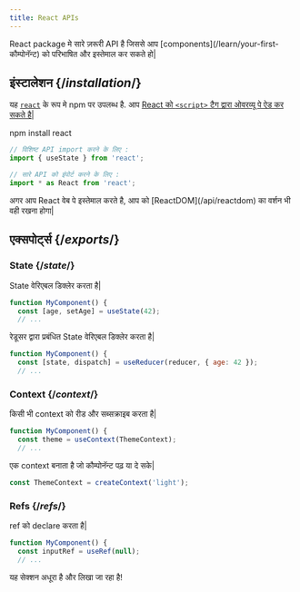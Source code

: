 ```yaml
---
title: React APIs
---
```


<Intro>
React package मे सारे ज़रूरी API है जिससे आप [components](/learn/your-first-कौम्पोनॅन्ट) को परिभाषित और इस्तेमाल कर सकते हो|
</Intro>

## इंस्टालेशन {/*installation*/}

यह [`react`](https://www.npmjs.com/package/react) के रूप मे npm पर उपलब्ध है. आप [ React को `<script>` टैग द्वारा ओवरव्यू पे ऐड कर सकते है|](/learn/add-react-to-a-website)
<PackageImport>

<TerminalBlock>

npm install react

</TerminalBlock>

```js
// विशिष्ट API import करने के लिए :
import { useState } from 'react';

// सारे API को इंपोर्ट करने के लिए :
import * as React from 'react';
```

</PackageImport>
अगर आप React वेब पे इस्तेमाल करते है, आप को [ReactDOM](/api/reactdom) का वर्शन भी वही रखना होगा|

## एक्सपोर्ट्स {/*exports*/}

### State {/*state*/}

<YouWillLearnCard title="useState" path="/apis/usestate">

State वेरिएबल डिक्लेर करता है|

```js
function MyComponent() {
  const [age, setAge] = useState(42);
  // ...
```

</YouWillLearnCard>

<YouWillLearnCard title="useReducer" path="/apis/usereducer">

रेडूसर द्वारा प्रबंधित State वेरिएबल डिक्लेर करता है|

```js
function MyComponent() {
  const [state, dispatch] = useReducer(reducer, { age: 42 });
  // ...
```

</YouWillLearnCard>

### Context {/*context*/}

<YouWillLearnCard title="useContext" path="/apis/usecontext">

किसी भी context को रीड और सब्सक्राइब करता है|

```js
function MyComponent() {
  const theme = useContext(ThemeContext);
  // ...
```

</YouWillLearnCard>

<YouWillLearnCard title="createContext" path="/apis/createContext">

एक context बनाता है जो कौम्पोनॅन्ट पढ़ या दे सके|

```js
const ThemeContext = createContext('light');
```

</YouWillLearnCard>

### Refs {/*refs*/}

<YouWillLearnCard title="useRef" path="/apis/useref">

ref को declare करता है|

```js
function MyComponent() {
  const inputRef = useRef(null);
  // ...
```

</YouWillLearnCard>

यह सेक्शन अधूरा है और लिखा जा रहा है!
